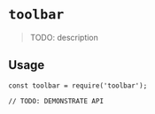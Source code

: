 # `toolbar`

> TODO: description

## Usage

```
const toolbar = require('toolbar');

// TODO: DEMONSTRATE API
```

